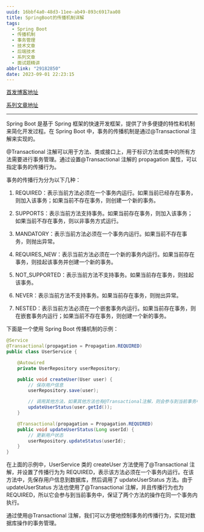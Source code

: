 ```yaml
---
uuid: 16bbf4a0-48d3-11ee-ab49-893c6917aa08
title: SpringBoot的传播机制详解
tags:
  - Spring Boot
  - 传播机制
  - 事务管理
  - 技术文章
  - 后端技术
  - 系列文章
  - 面试题精讲
abbrlink: "29182850"
date: 2023-09-01 22:23:15
---
```



[首发博客地址](https://blog.zysicyj.top/ "首发博客地址")

[系列文章地址](https://blog.zysicyj.top/categories/技术文章/后端技术/系列文章/面试题精讲/ "系列文章地址")


---

Spring Boot 是基于 Spring 框架的快速开发框架，提供了许多便捷的特性和机制来简化开发过程。在 Spring Boot
中，事务的传播机制是通过@Transactional 注解来实现的。

@Transactional 注解可以用于方法、类或接口上，用于标识方法或类中的所有方法需要进行事务管理。通过设置@Transactional 注解的
propagation 属性，可以指定事务的传播行为。

事务的传播行为分为以下几种：

1. REQUIRED：表示当前方法必须在一个事务内运行。如果当前已经存在事务，则加入该事务；如果当前不存在事务，则创建一个新的事务。

2. SUPPORTS：表示当前方法支持事务。如果当前存在事务，则加入该事务；如果当前不存在事务，则以非事务方式运行。

3. MANDATORY：表示当前方法必须在一个事务内运行。如果当前不存在事务，则抛出异常。

4. REQUIRES_NEW：表示当前方法必须在一个新的事务内运行。如果当前存在事务，则挂起该事务并创建一个新的事务。

5. NOT_SUPPORTED：表示当前方法不支持事务。如果当前存在事务，则挂起该事务。

6. NEVER：表示当前方法不支持事务。如果当前存在事务，则抛出异常。

7. NESTED：表示当前方法必须在一个嵌套事务内运行。如果当前存在事务，则在嵌套事务内运行；如果当前不存在事务，则创建一个新的事务。

下面是一个使用 Spring Boot 传播机制的示例：

``` java
@Service
@Transactional(propagation = Propagation.REQUIRED)
public class UserService {

    @Autowired
    private UserRepository userRepository;

    public void createUser(User user) {
        // 保存用户信息
        userRepository.save(user);

        // 调用其他方法，如果其他方法也有@Transactional注解，则会参与到当前事务中
        updateUserStatus(user.getId());
    }

    @Transactional(propagation = Propagation.REQUIRED)
    public void updateUserStatus(Long userId) {
        // 更新用户状态
        userRepository.updateStatus(userId);
    }
}
```

在上面的示例中，UserService 类的 createUser 方法使用了@Transactional 注解，并设置了传播行为为
REQUIRED，表示该方法必须在一个事务内运行。在该方法中，先保存用户信息到数据库，然后调用了 updateUserStatus 方法。由于
updateUserStatus 方法也使用了@Transactional 注解，并且传播行为也为 REQUIRED，所以它会参与到当前事务中，保证了两个方法的操作在同一个事务内执行。

通过使用@Transactional 注解，我们可以方便地控制事务的传播行为，实现对数据库操作的事务管理。


